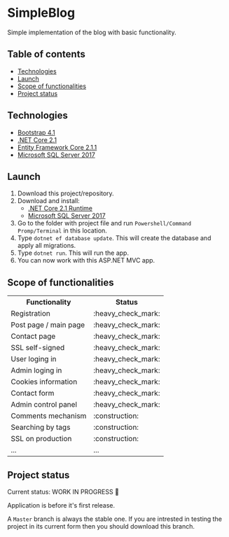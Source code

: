 # SimpleBlog
Simple implementation of the blog with basic functionality.

## Table of contents
* [Technologies](#technologies)
* [Launch](#launch)
* [Scope of functionalities](#scope-of-functionalities)
* [Project status](#project-status)

## Technologies
* [Bootstrap 4.1](https://getbootstrap.com/docs/4.1/getting-started/download/)
* [.NET Core 2.1](https://www.microsoft.com/net/download)
* [Entity Framework Core 2.1.1](https://docs.microsoft.com/en-us/ef/core/)
* [Microsoft SQL Server 2017](https://www.microsoft.com/en-us/sql-server/sql-server-2017)

## Launch
1. Download this project/repository.
2. Download and install:
   * [.NET Core 2.1 Runtime](https://www.microsoft.com/net/download)
   * [Microsoft SQL Server 2017](https://www.microsoft.com/en-us/sql-server/sql-server-2017)
3. Go to the folder with project file and run `Powershell/Command Promp/Terminal` in this location.
4. Type `dotnet ef database update`. This will create the database and apply all migrations.
5. Type `dotnet run`. This will run the app.
6. You can now work with this ASP.NET MVC app.

## Scope of functionalities
<table>
  <tr>
    <th>Functionality</th>
    <th>Status</th>
  </tr>
  
  <tr>
    <td>Registration</td>
    <td>:heavy_check_mark:</td>
  </tr>
  
  <tr>
    <td>Post page / main page</td>
    <td>:heavy_check_mark:</td>
  </tr>
  
  <tr>
    <td>Contact page</td>
    <td>:heavy_check_mark:</td>
  </tr>
  
  <tr>
    <td>SSL self-signed</td>
    <td>:heavy_check_mark:</td>
  </tr>
  
  <tr>
    <td>User loging in</td>
    <td>:heavy_check_mark:</td>
  </tr>
  
  <tr>
    <td>Admin loging in</td>
    <td>:heavy_check_mark:</td>
  </tr>
  
  <tr>
    <td>Cookies information</td>
    <td>:heavy_check_mark:</td>
  </tr>
  
  <tr>
    <td>Contact form</td>
    <td>:heavy_check_mark:</td>
  </tr>
  
  <tr>
    <td>Admin control panel</td>
    <td>:heavy_check_mark:</td>
  </tr>
  
  <tr>
    <td>Comments mechanism</td>
    <td>:construction:</td>
  </tr>
  
  <tr>
    <td>Searching by tags</td>
    <td>:construction:</td>
  </tr>
  
  <tr>
    <td>SSL on production</td>
    <td>:construction:</td>
  </tr>
  
  <tr>
    <td>...</td>
    <td>...</td>
  </tr>
</table>

## Project status
Current status: WORK IN PROGRESS :construction:

Application is before it's first release.

A `Master` branch is always the stable one. If you are intrested in testing the project in its current form then you should download this branch.
